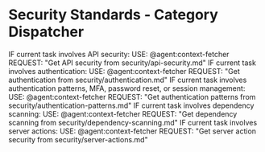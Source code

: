 # Security Standards - Category Dispatcher
<!-- Category dispatcher (routing-only). See overview.md for human context. -->

<conditional-block task-condition="api-security|authentication|authorization|rate-limiting|cors|csrf|rpc-security|procedure-auth|rpc-rate-limit" context-check="api-security">
IF current task involves API security:
  <context_fetcher_strategy>
    USE: @agent:context-fetcher
    REQUEST: "Get API security from security/api-security.md"
  </context_fetcher_strategy>
</conditional-block>

<conditional-block task-condition="authentication|auth|login|jwt|session|oauth|clerk" context-check="authentication">
IF current task involves authentication:
  <context_fetcher_strategy>
    USE: @agent:context-fetcher
    REQUEST: "Get authentication from security/authentication.md"
  </context_fetcher_strategy>
</conditional-block>

<conditional-block task-condition="authentication-patterns|mfa|totp|password-reset|session-management|auth-patterns|better-auth|use-case-auth" context-check="authentication-patterns">
IF current task involves authentication patterns, MFA, password reset, or session management:
  <context_fetcher_strategy>
    USE: @agent:context-fetcher
    REQUEST: "Get authentication patterns from security/authentication-patterns.md"
  </context_fetcher_strategy>
</conditional-block>

<conditional-block task-condition="dependency|vulnerability|scanning|npm-audit|snyk|security-updates" context-check="dependency-scanning">
IF current task involves dependency scanning:
  <context_fetcher_strategy>
    USE: @agent:context-fetcher
    REQUEST: "Get dependency scanning from security/dependency-scanning.md"
  </context_fetcher_strategy>
</conditional-block>

<conditional-block task-condition="server-action|next-safe-action|form|action|validation|sanitization" context-check="server-actions-security">
IF current task involves server actions:
  <context_fetcher_strategy>
    USE: @agent:context-fetcher
    REQUEST: "Get server action security from security/server-actions.md"
  </context_fetcher_strategy>
</conditional-block>
